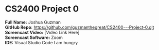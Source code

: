 # CS2400 Project 0

**Full Name:** Joshua Guzman  
**GitHub Repo:** https://github.com/guzmanthegreat/CS2400---Project-0.git  
**Screencast Video:** [Video Link Here]  
**Screencast Software:** Zoom  
**IDE:** Visual Studio Code
I am hungry